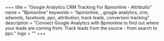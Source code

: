 +++
title = "Google Analytics CRM Tracking For Bpmonline - Attributio"
name = "Bpmonline"
keywords = "bpmonline, , google analytics, crm, adwords, facebook, ppc, attribution, track leads, conversion tracking"
description = "Connect Google Analytics with Bpmonline to find out where your leads are coming from. Track leads from the source - from search to ppc."
logo = ""
+++

